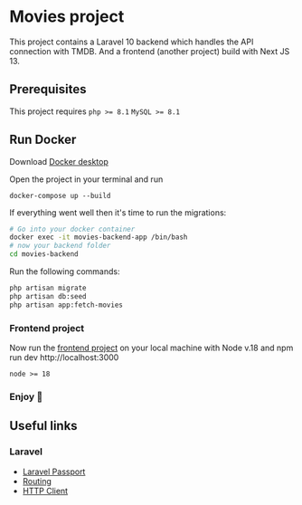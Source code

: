 # Movies project

This project contains a Laravel 10 backend which handles the API connection with TMDB.
And a frontend (another project) build with Next JS 13.

## Prerequisites

This project requires 
`php >= 8.1`
`MySQL >= 8.1`


## Run Docker

Download [Docker desktop](https://www.docker.com/products/docker-desktop/)

Open the project in your terminal and run

```
docker-compose up --build
```

If everything went well then it's time to run the migrations:
```bash
# Go into your docker container
docker exec -it movies-backend-app /bin/bash
# now your backend folder
cd movies-backend
```

Run the following commands:

```bash
php artisan migrate
php artisan db:seed
php artisan app:fetch-movies
````

### Frontend project

Now run the [frontend project](https://github.com/xCharlotte/movies-frontend) on your local machine with Node v.18 and npm run dev
http://localhost:3000

`node >= 18`

### Enjoy 🦄

## Useful links

### Laravel
- [Laravel Passport](https://laravel.com/docs/10.x/passport)
- [Routing](https://laravel.com/docs/eloquent](https://laravel.com/docs/10.x/routing))
- [HTTP Client](https://laravel.com/docs/migrations](https://laravel.com/docs/10.x/http-client)https://laravel.com/docs/10.x/http-client)
